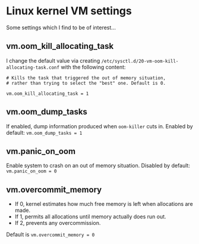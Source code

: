# Linux kernel VM settings

Some settings which I find to be of interest...

## vm.oom_kill_allocating_task

I change the default value via creating `/etc/sysctl.d/20-vm-oom-kill-allocating-task.conf` with the following content:

```
# Kills the task that triggered the out of memory situation,
# rather than trying to select the "best" one. Default is 0.

vm.oom_kill_allocating_task = 1
```

## vm.oom_dump_tasks

If enabled, dump information produced when `oom-killer` cuts in. Enabled by default: `vm.oom_dump_tasks = 1`

## vm.panic_on_oom

Enable system to crash on an out of memory situation. Disabled by default: `vm.panic_on_oom = 0`

## vm.overcommit_memory

* If 0, kernel estimates how much free memory is left when allocations are made. 
* If 1, permits all allocations until memory actually does run out. 
* If 2, prevents any overcommission. 

Default is `vm.overcommit_memory = 0`
